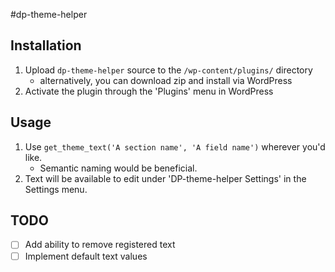 #dp-theme-helper

## Installation
1. Upload `dp-theme-helper` source to the `/wp-content/plugins/` directory
    * alternatively, you can download zip and install via WordPress
2. Activate the plugin through the 'Plugins' menu in WordPress

## Usage
1. Use `get_theme_text('A section name', 'A field name')` wherever you'd like. 
    * Semantic naming would be beneficial.
2. Text will be available to edit under 'DP-theme-helper Settings' in the Settings menu.


## TODO
- [ ] Add ability to remove registered text
- [ ] Implement default text values
